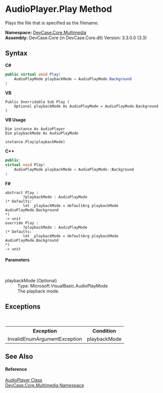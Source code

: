 # AudioPlayer.Play Method 
 

Plays the file that is specified as the filename.

**Namespace:**&nbsp;<a href="N_DevCase_Core_Multimedia">DevCase.Core.Multimedia</a><br />**Assembly:**&nbsp;DevCase.Core (in DevCase.Core.dll) Version: 3.3.0.0 (3.3)

## Syntax

**C#**<br />
``` C#
public virtual void Play(
	AudioPlayMode playbackMode = AudioPlayMode.Background
)
```

**VB**<br />
``` VB
Public Overridable Sub Play ( 
	Optional playbackMode As AudioPlayMode = AudioPlayMode.Background
)
```

**VB Usage**<br />
``` VB Usage
Dim instance As AudioPlayer
Dim playbackMode As AudioPlayMode

instance.Play(playbackMode)
```

**C++**<br />
``` C++
public:
virtual void Play(
	AudioPlayMode playbackMode = AudioPlayMode::Background
)
```

**F#**<br />
``` F#
abstract Play : 
        ?playbackMode : AudioPlayMode 
(* Defaults:
        let _playbackMode = defaultArg playbackMode AudioPlayMode.Background
*)
-> unit 
override Play : 
        ?playbackMode : AudioPlayMode 
(* Defaults:
        let _playbackMode = defaultArg playbackMode AudioPlayMode.Background
*)
-> unit 
```


#### Parameters
&nbsp;<dl><dt>playbackMode (Optional)</dt><dd>Type: Microsoft.VisualBasic.AudioPlayMode<br />The playback mode.</dd></dl>

## Exceptions
&nbsp;<table><tr><th>Exception</th><th>Condition</th></tr><tr><td>InvalidEnumArgumentException</td><td>playbackMode</td></tr></table>

## See Also


#### Reference
<a href="T_DevCase_Core_Multimedia_AudioPlayer">AudioPlayer Class</a><br /><a href="N_DevCase_Core_Multimedia">DevCase.Core.Multimedia Namespace</a><br />